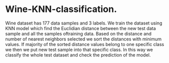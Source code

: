 # Wine-KNN-classification.
Wine dataset has 177 data samples and 3 labels. We train the dataset using KNN model which find the Euclidian distance between the new test data sample
and all the samples oftraining data. 
Based on the distance and number of nearest neighbors selected we sort the distances with minimum values.
If majority of the sorted distance values belong to one specific class we then we put new test sample into that specific class. 
In this way we classify the whole test dataset and check the prediction of the model.
